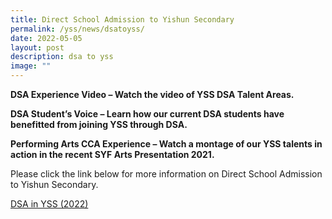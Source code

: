 ```yaml
---
title: Direct School Admission to Yishun Secondary
permalink: /yss/news/dsatoyss/
date: 2022-05-05
layout: post
description: dsa to yss
image: ""
---
```

**DSA Experience Video – Watch the video of YSS DSA Talent Areas.**

**DSA Student’s Voice – Learn how our current DSA students have benefitted from joining YSS through DSA.**

**Performing Arts CCA Experience – Watch a montage of our YSS talents in action in the recent SYF Arts Presentation 2021.**

Please click the link below for more information on Direct School Admission to Yishun Secondary.

[DSA in YSS (2022)](/files/YSS%20DSA%202022%20Website%20update.pdf)